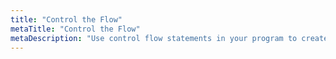 ```yaml
---
title: "Control the Flow"
metaTitle: "Control the Flow"
metaDescription: "Use control flow statements in your program to create dynamic behaviour with if, switch case, while, do while, and for loops."
---
```

